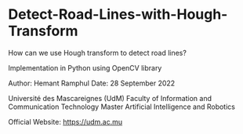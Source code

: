 # Detect-Road-Lines-with-Hough-Transform
How can we use Hough transform to detect road lines? 

Implementation in Python using OpenCV library

Author: Hemant Ramphul
Date: 28 September 2022

Université des Mascareignes (UdM)
Faculty of Information and Communication Technology
Master Artificial Intelligence and Robotics

Official Website: https://udm.ac.mu
